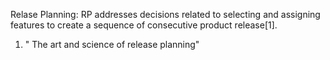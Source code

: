 Relase Planning: RP addresses decisions related to selecting and assigning features to create a sequence of consecutive product release[1].
1. " The art and science of release planning"

